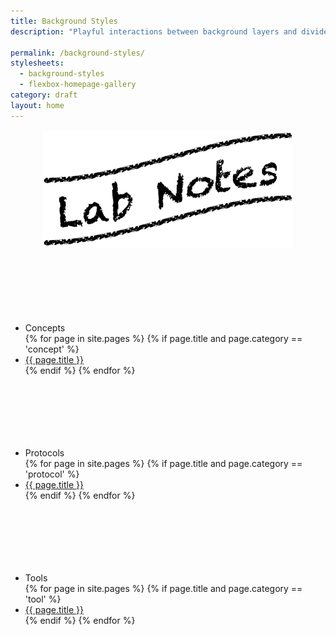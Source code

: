 ```yaml
---
title: Background Styles
description: "Playful interactions between background layers and dividers."

permalink: /background-styles/
stylesheets: 
  - background-styles
  - flexbox-homepage-gallery
category: draft
layout: home
---
```

<header>
    <div class="crop-height"> 
        <div class="title">
            <img src="/assets/logo_labnotes.gif" alt="Lab Notes Logo" style ="max-height:100%; display:block; margin:auto;">
        </div>
    </div>
</header>

<div style="height:50px;"></div>

<section class="container">
    <div class="row">
        <div class="one-third column" style="height:200px;">
            <ul class="flex-container column muted-colors">
                <li class="flex-item">Concepts
                </li>
                {% for page in site.pages %} 
                    {% if page.title and page.category == 'concept' %}
                    <li class="flex-item">
                        <a class="page-link" href="{{ page.url | prepend: site.baseurl }}">{{ page.title }}</a> 
                    </li>
                    {% endif %} 
                {% endfor %}
            </ul>
        </div>
        <div class="one-third column" style="height:200px;">
            <ul class="flex-container column">
                <li class="flex-item">Protocols
                </li>
                {% for page in site.pages %} 
                    {% if page.title and page.category == 'protocol' %}
                    <li class="flex-item">
                        <a class="page-link" href="{{ page.url | prepend: site.baseurl }}">{{ page.title }}</a> 
                    </li>
                    {% endif %} 
                {% endfor %}
            </ul>
        </div>
        <div class="one-third column" style="height:200px;">
            <ul class="flex-container column">
                <li class="flex-item">Tools
                </li>
                {% for page in site.pages %} 
                    {% if page.title and page.category == 'tool' %}
                    <li class="flex-item">
                        <a class="page-link" href="{{ page.url | prepend: site.baseurl }}">{{ page.title }}</a> 
                    </li>
                    {% endif %} 
                {% endfor %}
            </ul>
        </div>
    </div> 
</section>

<div style="height:500px;"> </div>


